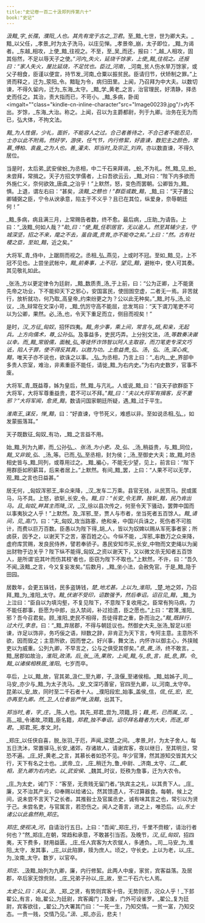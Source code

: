 ```yaml
---
title:"史记卷一百二十汲郑列传第六十"
book:"史记"
---
```

_汲黯_字_长孺_，_濮阳_人也。其先有宠于古之_卫君_。至_黯_七世，世为卿大夫。_黯_以父任，_孝景_时为太子洗马，以庄见惮。_孝景帝_崩，太子即位，_黯_为谒者。_东越_相攻，上使_黯_往视之。不至，至_吴_而还，报曰：“_越_人相攻，固其俗然，不足以辱天子之使。”_河内_失火，延烧千馀家，上使_黯_往视之。还报曰：“家人失火，屋比延烧，不足忧也。臣过_河南_，_河南_贫人伤水旱万馀家，或父子相食，臣谨以便宜，持节发_河南_仓粟以振贫民。臣请归节，伏矫制之罪。”上贤而释之，迁为_荥阳_令。黯耻为令，病归田里。上闻，乃召拜为中大夫。以数切谏，不得久留内，迁为_东海_太守。_黯_学_黄老_之言，治官理民，好清静，择丞史而任之。其治，责大指而已，不苛小。_黯_多病，卧闺<imgalt=""class="kindle-cn-inline-character"src="Image00239.jpg"/>内不出。岁馀，_东海_大治。称之。上闻，召以为主爵都尉，列于九卿。治务在无为而已，弘大体，不拘文法。

_黯_为人性倨，少礼，面折，不能容人之过。合己者善待之，不合己者不能忍见，士亦以此不附焉。然好学，游侠，任气节，内行修絜，好直谏，数犯主之颜色，常慕_傅柏_、_袁盎_之为人也。善_灌夫_、_郑当时_及宗正_刘弃_。亦以数直谏，不得久居位。

当是时，太后弟_武安侯蚡_为丞相，中二千石来拜谒，_蚡_不为礼。然_黯_见_蚡_未尝拜，常揖之。天子方招文学儒者，上曰吾欲云云，_黯_对曰：“陛下内多欲而外施仁义，奈何欲效_唐虞_之治乎！”上默然，怒，变色而罢朝。公卿皆为_黯_惧。上退，谓左右曰：“甚矣，_汲黯_之戆也！”群臣或数_黯_，_黯_曰：“天子置公卿辅弼之臣，宁令从谀承意，陷主于不义乎？且已在其位，纵爱身，奈辱朝廷何！”

_黯_多病，病且满三月，上常赐告者数，终不愈。最后病，_庄助_为请告。上曰：“_汲黯_何如人哉？”_助_曰：“使_黯_任职居官，无以逾人。然至其辅少主，守城深坚，招之不来，麾之不去，虽自谓_贲育_亦不能夺之矣。”上曰：“然。古有社稷之臣，至如_黯_，近之矣。”

大将军_青_侍中，上踞厕而视之。丞相_弘_燕见，上或时不冠。至如_黯_见，上不冠不见也。上尝坐武帐中，_黯_前奏事，上不冠，望见_黯_，避帐中，使人可其奏。其见敬礼如此。

_张汤_方以更定律令为廷尉，_黯_数质责_汤_于上前，曰：“公为正卿，上不能褒先帝之功业，下不能抑天下之邪心，安国富民，使囹圄空虚，二者无一焉。非苦就行，放析就功，何乃取_高皇帝_约束纷更之为？公以此无种矣。”_黯_时与_汤_论议，_汤_辩常在文深小苛，_黯_伉厉守高不能屈，忿发骂曰：“天下谓刀笔吏不可以为公卿，果然。必_汤_也，令天下重足而立，侧目而视矣！”

是时，_汉_方征_匈奴_，招怀四夷。_黯_务少事，乘上间，常言与_胡_和亲，无起兵。上方向儒术，尊_公孙弘_。及事益多，吏民巧弄。上分别文法，_汤_等数奏决谳以幸。而_黯_常毁儒，面触_弘_等徒怀诈饰智以阿人主取容，而刀笔吏专深文巧诋，陷人于罪，使不得反其真，以胜为功。上愈益贵_弘_、_汤_，_弘_、_汤_深心疾_黯_，唯天子亦不说也，欲诛之以事。_弘_为丞相，乃言上曰：“_右内__史_界部中多贵人宗室，难治，非素重臣不能任，请徙_黯_为右内史。”为右内史数岁，官事不废。

大将军_青_既益尊，姊为皇后，然_黯_与亢礼。人或说_黯_曰：“自天子欲群臣下大将军，大将军尊重益贵，君不可以不拜。”_黯_曰：“夫以大将军有揖客，反不重邪？”大将军闻，愈贤_黯_，数请问国家朝廷所疑，遇_黯_过于平生。

_淮南王_谋反，惮_黯_，曰：“好直谏，守节死义，难惑以非。至如说丞相_弘_，如发蒙振落耳。”

天子既数征_匈奴_有功，_黯_之言益不用。

始_黯_列为九卿，而_公孙弘_、_张汤_为小吏。及_弘_、_汤_稍益贵，与_黯_同位，_黯_又非毁_弘_、_汤_等。已而_弘_至丞相，封为侯；_汤_至御史大夫；故_黯_时丞相史皆与_黯_同列，或尊用过之。_黯_褊心，不能无少望，见上，前言曰：“陛下用群臣如积薪耳，后来者居上。”上默然。有间_黯_罢，上曰：“人果不可以无学，观_黯_之言也日益甚。”

居无何，_匈奴浑邪王_率众来降，_汉_发车二万乘。县官无钱，从民贳马。民或匿马，马不具。上怒，欲斩_长安_令。_黯_曰：“_长安_令无罪，独斩_黯_，民乃肯出马。且_匈奴_畔其主而降_汉_，_汉_徐以县次传之，何至令天下骚动，罢弊中国而以事夷狄之人乎！”上默然。及_浑邪_至，贾人与市者，坐当死者五百馀人。_黯_请间，见_高门_，曰：“夫_匈奴_攻当路塞，绝和亲，中国兴兵诛之，死伤者不可胜计，而费以巨万百数。臣愚以为陛下得_胡_人，皆以为奴婢以赐从军死事者家；所卤获，因予之，以谢天下之苦，塞百姓之心。今纵不能，_浑邪_率数万之众来降，虚府库赏赐，发良民侍养，譬若奉骄子。愚民安知市买_长安_中物而文吏绳以为阑出财物于边关乎？陛下纵不能得_匈奴_之资以谢天下，又以微文杀无知者五百馀人，是所谓‘庇其叶而伤其枝’者也，臣窃为陛下不取也。”上默然，不许，曰：“吾久不闻_汲黯_之言，今又复妄发矣。”后数月，_黯_坐小法，会赦免官。于是_黯_隐于田园。

居数年，会更五铢钱，民多盗铸钱，_楚_地尤甚。上以为_淮阳_，_楚_地之郊，乃召拜_黯_为_淮阳_太守。_黯_伏谢不受印，诏数强予，然后奉诏。诏召见_黯_，_黯_为上泣曰：“臣自以为填沟壑，不复见陛下，不意陛下复收用之。臣常有狗马病，力不能任郡事，臣愿为中郎，出入禁闼，补过拾遗，臣之愿也。”上曰：“君薄_淮阳_邪？吾今召君矣。顾_淮阳_吏民不相得，吾徒得君之重，卧而治之。”_黯_既辞行，过大行_李息_，曰：“_黯_弃居郡，不得与朝廷议也。然御史大夫_张汤_智足以拒谏，诈足以饰非，务巧佞之语，辩数之辞，非肯正为天下言，专阿主意。主意所不欲，因而毁之；主意所欲，因而誉之。好兴事，舞文法，内怀诈以御主心，外挟贼吏以为威重。公列九卿，不早言之，公与之俱受其僇矣。”_息_畏_汤_，终不敢言。_黯_居郡如故治，_淮阳_政清。后_张__汤_果败，上闻_黯_与_息_言，抵_息_罪。令_黯_以诸侯相秩居_淮阳_。七岁而卒。

卒后，上以_黯_故，官其弟_汲仁_至九卿，子_汲偃_至诸侯相。_黯_姑姊子_司__马安_亦少与_黯_为太子洗马。_安_文深巧善宦，官四至九卿，以_河南_太守卒。昆弟以_安_故，同时至二千石者十人。_濮阳段宏_始事_盖侯_信，_信_任_宏_，_宏_亦再至九卿。然_卫_人仕者皆严惮_汲黯_，出其下。

_郑当时_者，字_庄_，_陈_人也。其先_郑君_尝为_项籍_将；_籍_死，已而属_汉_。_高__祖_令诸故_项籍_臣名籍，_郑君_独不奉诏。诏尽拜名籍者为大夫，而逐_郑君_。_郑君_死_孝文_时。

_郑庄_以任侠自喜，脱_张羽_于厄，声闻_梁楚_之间。_孝景_时，为太子舍人。每五日洗沐，常置驿马_长安_诸郊，存诸故人，请谢宾客，夜以继日，至其明旦，常恐不遍。_庄_好_黄老_之言，其慕长者如恐不见。年少官薄，然其游知交皆其大父行，天下有名之士也。_武帝_立，_庄_稍迁为_鲁_中尉、_济南_太守、_江__都_相，至九卿为右内史。以_武安侯_、_魏其_时议，贬秩为詹事，迁为大农令。

_庄_为太史，诫门下：“客至，无贵贱无留门者。”执宾主之礼，以其贵下人。_庄_廉，又不治其产业，仰奉赐以给诸公。然其馈遗人，不过算器食。每朝，候上之间，说未尝不言天下之长者。其推毂士及官属丞史，诚有味其言之也，常引以为贤于己。未尝名吏，与官属言，若恐伤之。闻人之善言，进之上，唯恐后。_山_东士诸公以此翕然称_郑庄_。

_郑庄_使视决_河_，自请治行五日。上曰：“吾闻‘_郑庄_行，千里不赍粮’，请治行者何也？”然_郑庄_在朝，常趋和承意，不敢甚引当否。及晚节，_汉_征_匈奴_，招四夷，天下费多，财用益匮。_庄_任人宾客为大农僦人，多逋负。_司__马安_为_淮阳_太守，发其事，_庄_以此陷罪，赎为庶人。顷之，守长史。上以为老，以_庄_为_汝南_太守。数岁，以官卒。

_郑庄_、_汲黯_始列为九卿，廉，内行修絜。此两人中废，家贫，宾客益落。及居郡，卒后家无馀赀财。_庄_兄弟子孙以_庄_故，至二千石六七人焉。

_太史公_曰：夫以_汲_、_郑_之贤，有势则宾客十倍，无势则否，况众人乎！_下邽翟公_有言，始_翟公_为廷尉，宾客阗门；及废，门外可设雀罗。_翟公_复为廷尉，宾客欲往，_翟公_乃大署其门曰：“一死一生，乃知交情。一贫一富，乃知交态。一贵一贱，交情乃见。”_汲_、_郑_亦云，悲夫！
